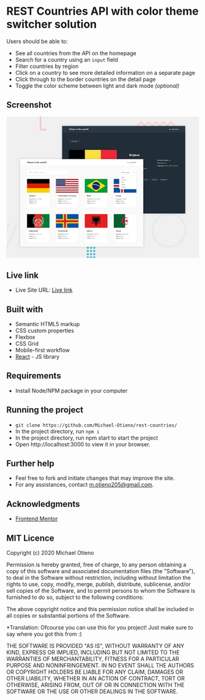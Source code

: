 # REST Countries API with color theme switcher solution

Users should be able to:

- See all countries from the API on the homepage
- Search for a country using an `input` field
- Filter countries by region
- Click on a country to see more detailed information on a separate page
- Click through to the border countries on the detail page
- Toggle the color scheme between light and dark mode *(optional)*

## Screenshot

![<img src="./desktop-preview.jpg" alt="image" width="400px" height="300px"](./desktop-preview.jpg)
<!-- ![<img src="./mobile-design-detail-dark.jpg" alt="image" width="500px" height="400px"](./mobile-design-detail-dark.jpg) -->

## Live link

- Live Site URL: [Live link](https://rest-countries-xi-nine.vercel.app/)

## Built with

- Semantic HTML5 markup
- CSS custom properties
- Flexbox
- CSS Grid
- Mobile-first workflow
- [React](https://reactjs.org/) - JS library

## Requirements
- Install Node/NPM package in your computer

## Running the project

- `git clone https://github.com/Michael-Otieno/rest-countries/`
- In the project directory, run `npm i`
- In the project directory, run npm start to start the project
- Open http://localhost:3000 to view it in your browser.


## Further help
- Feel free to fork and initiate changes that may improve the site.
- For any assistances, contact m.otieno205@gmail.com.


## Acknowledgments
- [Frontend Mentor](frontendmentor.io/challenges)

## MIT Licence
Copyright (c) 2020 Michael Otieno

Permission is hereby granted, free of charge, to any person obtaining a copy of this software and associated documentation files (the "Software"), to deal in the Software without restriction, including without limitation the rights to use, copy, modify, merge, publish, distribute, sublicense, and/or sell copies of the Software, and to permit persons to whom the Software is furnished to do so, subject to the following conditions:

The above copyright notice and this permission notice shall be included in all copies or substantial portions of the Software.

*Translation: Ofcourse you can use this for you project! Just make sure to say where you got this from :)

THE SOFTWARE IS PROVIDED "AS IS", WITHOUT WARRANTY OF ANY KIND, EXPRESS OR IMPLIED, INCLUDING BUT NOT LIMITED TO THE WARRANTIES OF MERCHANTABILITY, FITNESS FOR A PARTICULAR PURPOSE AND NONINFRINGEMENT. IN NO EVENT SHALL THE AUTHORS OR COPYRIGHT HOLDERS BE LIABLE FOR ANY CLAIM, DAMAGES OR OTHER LIABILITY, WHETHER IN AN ACTION OF CONTRACT, TORT OR OTHERWISE, ARISING FROM, OUT OF OR IN CONNECTION WITH THE SOFTWARE OR THE USE OR OTHER DEALINGS IN THE SOFTWARE.

